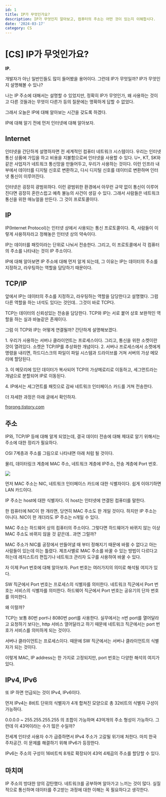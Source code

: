 ```yaml
---
id: 1
title: IP가 무엇인가요?
description: IP가 무엇인지 알아보고, 컴퓨터의 주소는 어떤 것이 있는지 이해합시다.
date: '2024-03-17'
category: CS
---
```


# \[CS\] IP가 무엇인가요?

**IP.**

개발자가 아닌 일반인들도 많이 들어봤을 용어이다. 그런데 IP가 무엇일까? IP가 무엇인지 설명해볼 수 있나?

나는 IP 주소에 대해서는 설명할 수 있었지만, 정확히 IP가 무엇인가, 왜 사용하는 것이고 다른 것들과는 무엇이 다른가 등의 질문에는 명확하게 답할 수 없었다.

그래서 오늘은 IP에 대해 알아보는 시간을 갖도록 하겠다.

IP에 대해 알기 전에 먼저 인터넷에 대해 알아보자.

## Internet

인터넷을 간단하게 설명하자면 전 세계적인 컴퓨터 네트워크 시스템이다. 우리는 인터넷 통신 상품에 가입을 하고 비용을 지불함으로써 인터넷을 사용할 수 있다. U+, KT, SK와 같은 사업자가 네트워크 통신망을 만들어두고, 우리가 사용하는 것이다. 이런 인프라 내부에서 데이터를 디지털 신호로 변환하고, 다시 디지털 신호를 데이터로 변환하며 인터넷 통신이 이루어진다.

인터넷은 굉장히 광범위하다. 이런 광범위한 환경에서 아무런 규약 없이 통신이 이루어진다면 굉장히 혼란스럽고 예측 불능의 사건이 생길 수 있다. 그래서 사람들은 네트워크 통신을 위한 매뉴얼을 만든다. 그 것이 프로토콜이다.

## IP

IP(Internet Protocol)는 인터넷 상에서 사용되는 통신 프로토콜이다. 즉, 사람들이 이렇게 사용하자라고 정해놓은 인터넷 상의 약속이다.

IP는 데이터를 패킷이라는 단위로 나눠서 전송한다. 그리고, 이 프로토콜에서 각 컴퓨터의 주소를 나타내는 것이 IP 주소이다.

IP에 대해 알아보면 IP 주소에 대해 먼저 알게 되는데, 그 이유는 IP는 데이터의 주소를 지정하고, 라우팅하는 역할을 담당하기 때문이다.

## TCP/IP

앞에서 IP는 데이터의 주소를 지정하고, 라우팅하는 역할을 담당한다고 설명했다. 그럼 다른 역할을 하는 녀석도 있다는 것인데.. 그것이 바로 TCP다.

TCP는 데이터의 신뢰성있는 전송을 담당한다. TCP와 IP는 서로 붙어 상호 보완적인 역할을 하는 실과 바늘같은 존재이다.

그럼 이 TCP와 IP는 어떻게 연결될까? 간단하게 설명해보겠다.

1\. 우리가 사용하는 서버나 클라이언트는 프로세스이다. 그리고, 통신을 위한 소켓이란 것이 열려있다. 소켓은 TCP/IP를 추상화한 개념이다. 2. 서버나 프로세스에서 소켓에게 명령을 내리면, 하드디스크의 파일이 파일 시스템과 드라이브를 거쳐 서버의 가상 메모리에 할당된다.

3\. 이 메모리에 있던 데이터가 복사되어 TCP의 가상메로리로 이동하고, 세그먼트라는 개념으로 분할되어 IP로 이동된다.

4\. IP에서는 세그먼트를 패킷으로 감싸 네트워크 인터페이스 카드를 거쳐 전송한다.

더 자세한 과정은 아래 글에서 확인하자.

[frorong.tistory.com](https://frorong.tistory.com/entry/CS-TCP-%EC%9B%90%EB%A6%AC-%EC%99%9C-TCP%EB%8A%94-UDP%EB%B3%B4%EB%8B%A4-%EB%8A%90%EB%A6%B4%EA%B9%8C)

## 주소

IP와, TCP/IP 등에 대해 알게 되었는데, 결국 데이터 전송에 대해 제대로 알기 위해서는 주소에 대한 정리가 필요하다.

OSI 7계층과 주소를 그림으로 나타내면 아래 처럼 될 것이다.

물리, 데이터링크 계층에 MAC 주소, 네트워크 계층에 IP주소, 전송 계층에 Port 번호.

<img src='https://img1.daumcdn.net/thumb/R1280x0/?scode=mtistory2&fname=https%3A%2F%2Fblog.kakaocdn.net%2Fdn%2FKNpnj%2FbtsFQUrPnjz%2FHG72wVOzkKx7RWIwB6W090%2Fimg.png'/>

먼저 MAC 주소는 NIC, 네트워크 인터페이스 카드에 대한 식별자이다. 쉽게 이야기하면 LAN 카드이다.

IP 주소는 host에 대한 식별자다. 이 host는 인터넷에 연결된 컴퓨터를 말한다.

한 컴퓨터에 NIC이 한 개라면, 당연히 MAC 주소도 한 개일 것이다. 하지만 IP 주소는 아니다. NIC이 한 개더라도 IP 주소는 n개일 수 있다.

MAC 주소는 하드웨어 상의 컴퓨터의 주소이다. 그렇다면 하드웨어가 바뀌지 않는 이상 MAC 주소도 바뀌지 않을 것 같은데.. 과연 그럴까?

MAC 주소가 NIC를 공장에서 만들어낼 때 부터 정해지기 때문에 바뀔 수 없다고 아는 사람들이 있는데 이는 틀렸다. 제조사별로 MAC 주소를 바꿀 수 있는 방법이 다르다고 하는데 레지스트리 편집기나 네트워크 관리자 도구를 사용하여 바꿀 수 있다.

자 이제 Port 번호에 대해 알아보자. Port 번호는 여러가지의 의미로 해석될 여지가 있다.

SW 직군에서 Port 번호는 프로세스의 식별자를 의미한다. 네트워크 직군에서 Port 번호는 서비스의 식별자를 의미한다. 하드웨어 직군에서 Port 번호는 공유기의 단자 번호를 의미한다.

왜 이럴까?

TCP는 보통 80번 port나 8080번 port를 사용한다. 실무에서는 n번 port를 열어달라고 요청하기 보다는, http 서비스 열어달라고 하기 때문에 네트워크 직군에서는 port 번호가 서비스를 의미하게 되는 것이다.

서버나 클라이언트는 프로세스이다. 때문에 SW 직군에서는 서버나 클라이언트의 식별자가 되는 것이다.

이렇게 MAC, IP address는 한 가지로 고정되지만, port 번호는 다양한 해석의 여지가 있다.

## IPv4, IPv6

또 IP 하면 언급되는 것이 IPv4, IPv6이다.

먼저 IPv4는 8비트 단위의 식별자가 4개 합쳐진 모양으로 총 32비트의 식별자 구성이 가능하다.

0.0.0.0 ~ 255.255.255.255 의 조합이 가능하며 43억개의 주소 형성이 가능하다. 그런데 이 43억이라는 수가 많은 수일까?

전세계 인터넷 사용자 수가 급증하면서 IPv4 주소가 고갈될 위기에 처한다. 마치 한국 주차공간. 이 문제를 해결하기 위해 IPv6가 등장한다.

IPv6는 주소의 구성이 16비트씩 8개로 확장되어 43억 4제곱의 주소를 할당할 수 있다.

## 마치며

IP 주소의 방대한 양의 감탄했다. 네트워크를 공부하며 알아가고 느끼는 것이 많다. 실질적으로 통신하며 데이터를 주고받는 과정에 대한 이해는 꼭 필요하다고 생각한다.
